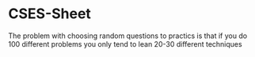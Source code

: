 # CSES-Sheet
The problem with choosing random questions to practics is that if you do 100 different problems you only tend to lean 20-30 different techniques
